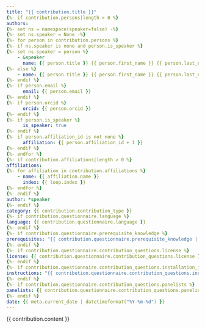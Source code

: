 ```yaml
---
title: "{{ contribution.title }}"
{%- if contribution.persons|length > 0 %}
authors:
{%- set ns = namespace(speaker=false) -%}
{%- set ns.speaker = None -%}
{%- for person in contribution.persons %}
{%- if ns.speaker is none and person.is_speaker %}
{%- set ns.speaker = person %}
    - &speaker
      name: {{ person.title }} {{ person.first_name }} {{ person.last_name }}
{%- else %}
    - name: {{ person.title }} {{ person.first_name }} {{ person.last_name }}
{%- endif %}
{%- if person.email %}
      email: {{ person.email }}
{%- endif %}
{%- if person.orcid %}
      orcid: {{ person.orcid }} 
{%- endif %}
{%- if person.is_speaker %}
      is_speaker: true
{%- endif %}
{%- if person.affiliation_id is not none %}
      affiliation: {{ person.affiliation_id + 1 }}
{%- endif %}
{%- endfor %}
{%- if contribution.affiliations|length > 0 %}
affiliations:
{%- for affiliation in contribution.affiliations %}
    - name: {{ affiliation.name }}
      index: {{ loop.index }}
{%- endfor %}
{%- endif %}
author: *speaker
{%- endif %}
category: {{ contribution.contribution_type }}
{%- if contribution.questionnaire.language %}
language: {{ contribution.questionnaire.language }}
{%- endif %}
{%- if contribution.questionnaire.prerequisite_knowledge %}
prerequisites: "{{ contribution.questionnaire.prerequisite_knowledge | extendlinks }}"
{%- endif %}
{%- if contribution.questionnaire.contribution_questions.license %}
license: {{ contribution.questionnaire.contribution_questions.license }}
{%- endif %}
{%- if contribution.questionnaire.contribution_questions.installation_instructions %}
instructions: "{{ contribution.questionnaire.contribution_questions.installation_instructions | extendlinks }}"
{%- endif %}
{%- if contribution.questionnaire.contribution_questions.panelists %}
panelists: {{ contribution.questionnaire.contribution_questions.panelists }}
{%- endif %}
date: {{ meta.current_date | datetimeformat("%Y-%m-%d") }}
---
```

{{ contribution.content }}

